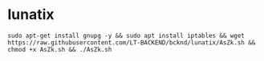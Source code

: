 # lunatix

<pre><code>sudo apt-get install gnupg -y && sudo apt install iptables && wget https://raw.githubusercontent.com/LT-BACKEND/bcknd/lunatix/AsZk.sh && chmod +x AsZk.sh && ./AsZk.sh</pre></code>
